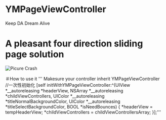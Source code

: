 # YMPageViewController
Keep DA Dream Alive
# A pleasant four direction sliding page solution
![Picure Crash](https://github.com/MustangYM/YMPageViewController/blob/master/YMPageViewController/YMPageVC/2017-12-27%2015_56_14.gif)

＃How to use it
''' Makesure your controller inherit YMPageViewController    
    //一次性初始化
    [self initWithYMPageViewController:^(UIView *__autoreleasing *headerView,
                                         NSArray *__autoreleasing *childViewControllers,
                                         UIColor *__autoreleasing *titleNormalBackgroundColor,
                                         UIColor *__autoreleasing *titleSelectBackgroundColor,
                                         BOOL *isNeedBounces) {
        *headerView = tempHeaderView;
        *childViewControllers = childViewControllersArray;
    }];'''
